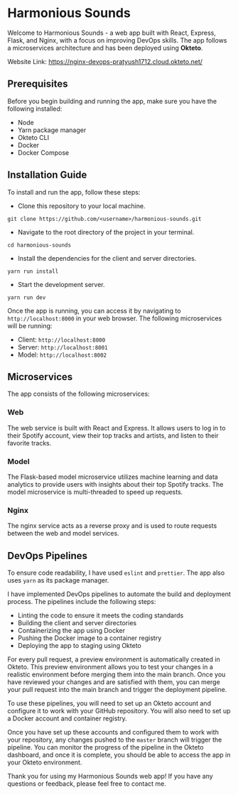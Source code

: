 # Harmonious Sounds

Welcome to Harmonious Sounds - a web app built with React, Express, Flask, and Nginx, with a focus on improving DevOps skills. The app follows a microservices architecture and has been deployed using **Okteto**.

Website Link: https://nginx-devops-pratyush1712.cloud.okteto.net/

## Prerequisites

Before you begin building and running the app, make sure you have the following installed:

- Node
- Yarn package manager
- Okteto CLI
- Docker
- Docker Compose

## Installation Guide

To install and run the app, follow these steps:

- Clone this repository to your local machine.

```
git clone https://github.com/<username>/harmonious-sounds.git
```

- Navigate to the root directory of the project in your terminal.

```
cd harmonious-sounds
```

- Install the dependencies for the client and server directories.

```
yarn run install
```

- Start the development server.

```
yarn run dev
```

Once the app is running, you can access it by navigating to `http://localhost:8000` in your web browser.
The following microservices will be running:

- Client: `http://localhost:8000`
- Server: `http://localhost:8001`
- Model: `http://localhost:8002`

## Microservices

The app consists of the following microservices:

### Web

The web service is built with React and Express. It allows users to log in to their Spotify account, view their top tracks and artists, and listen to their favorite tracks.

### Model

The Flask-based model microservice utilizes machine learning and data analytics to provide users with insights about their top Spotify tracks. The model microservice is multi-threaded to speed up requests.

### Nginx

The nginx service acts as a reverse proxy and is used to route requests between the web and model services.

## DevOps Pipelines

To ensure code readability, I have used `eslint` and `prettier`. The app also uses `yarn` as its package manager.

I have implemented DevOps pipelines to automate the build and deployment process. The pipelines include the following steps:

- Linting the code to ensure it meets the coding standards
- Building the client and server directories
- Containerizing the app using Docker
- Pushing the Docker image to a container registry
- Deploying the app to staging using Okteto

For every pull request, a preview environment is automatically created in Okteto. This preview environment
allows you to test your changes in a realistic environment before merging them into the main branch.
Once you have reviewed your changes and are satisfied with them, you can merge your pull request
into the main branch and trigger the deployment pipeline.

To use these pipelines, you will need to set up an Okteto account and configure it to work with
your GitHub repository. You will also need to set up a Docker account and container registry.

Once you have set up these accounts and configured them to work with your repository, any changes pushed to the `master` branch
will trigger the pipeline. You can monitor the progress of the pipeline in the Okteto dashboard, and once it is complete,
you should be able to access the app in your Okteto environment.

Thank you for using my Harmonious Sounds web app! If you have any questions or feedback, please feel free to contact me.
